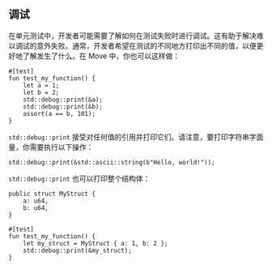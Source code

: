## 调试

在单元测试中，开发者可能需要了解如何在测试失败时进行调试。这有助于解决难以调试的意外失败。通常，开发者希望在测试的不同地方打印出不同的值，以便更好地了解发生了什么。在 Move 中，你也可以这样做：

```move
#[test]
fun test_my_function() {
    let a = 1;
    let b = 2;
    std::debug::print(&a);
    std::debug::print(&b);
    assert(a == b, 101);
}
```
`std::debug::print` 接受对任何值的引用并打印它们。请注意，要打印字符串字面量，你需要执行以下操作：
```move
std::debug::print(&std::ascii::string(b"Hello, world!"));
```
`std::debug::print` 也可以打印整个结构体：
```move
public struct MyStruct {
    a: u64,
    b: u64,
}

#[test]
fun test_my_function() {
    let my_struct = MyStruct { a: 1, b: 2 };
    std::debug::print(&my_struct);
}
```
